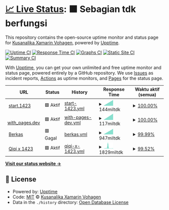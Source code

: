 # [📈 Live Status](https://kuxav.github.io/stats01): <!--live status--> **🟧 Sebagian tdk berfungsi**

This repository contains the open-source uptime monitor and status page for [Kusanalika Xamarin Vohagen](kuxav.1423.my.id), powered by [Upptime](https://github.com/upptime/upptime).

[![Uptime CI](https://github.com/kuxav/stats01/workflows/Uptime%20CI/badge.svg)](https://github.com/kuxav/stats01/actions?query=workflow%3A%22Uptime+CI%22)
[![Response Time CI](https://github.com/kuxav/stats01/workflows/Response%20Time%20CI/badge.svg)](https://github.com/kuxav/stats01/actions?query=workflow%3A%22Response+Time+CI%22)
[![Graphs CI](https://github.com/kuxav/stats01/workflows/Graphs%20CI/badge.svg)](https://github.com/kuxav/stats01/actions?query=workflow%3A%22Graphs+CI%22)
[![Static Site CI](https://github.com/kuxav/stats01/workflows/Static%20Site%20CI/badge.svg)](https://github.com/kuxav/stats01/actions?query=workflow%3A%22Static+Site+CI%22)
[![Summary CI](https://github.com/kuxav/stats01/workflows/Summary%20CI/badge.svg)](https://github.com/kuxav/stats01/actions?query=workflow%3A%22Summary+CI%22)

With [Upptime](https://upptime.js.org), you can get your own unlimited and free uptime monitor and status page, powered entirely by a GitHub repository. We use [Issues](https://github.com/kuxav/stats01/issues) as incident reports, [Actions](https://github.com/kuxav/stats01/actions) as uptime monitors, and [Pages](https://kuxav.github.io/stats01) for the status page.

<!--start: status pages-->
<!-- This summary is generated by Upptime (https://github.com/upptime/upptime) -->
<!-- Do not edit this manually, your changes will be overwritten -->
<!-- prettier-ignore -->
| URL | Status | History | Response Time | Waktu aktif (semua) |
| --- | ------ | ------- | ------------- | ------ |
| <img alt="" src="https://icons.duckduckgo.com/ip3/start.1423.my.id.ico" height="13"> [start.1423](https://start.1423.my.id) | 🟩 Aktif | [start-1423.yml](https://github.com/kuxav/stats01/commits/HEAD/history/start-1423.yml) | <details><summary><img alt="Grafik waktu balasan" src="./graphs/start-1423/response-time-week.png" height="20"> 144miltdk</summary><br><a href="https://1.1423.my.id/history/start-1423"><img alt="Response time 144" src="https://img.shields.io/endpoint?url=https%3A%2F%2Fraw.githubusercontent.com%2Fkuxav%2Fstats01%2FHEAD%2Fapi%2Fstart-1423%2Fresponse-time.json"></a><br><a href="https://1.1423.my.id/history/start-1423"><img alt="selama 24 jam 144" src="https://img.shields.io/endpoint?url=https%3A%2F%2Fraw.githubusercontent.com%2Fkuxav%2Fstats01%2FHEAD%2Fapi%2Fstart-1423%2Fresponse-time-day.json"></a><br><a href="https://1.1423.my.id/history/start-1423"><img alt="dalam sepekan 144" src="https://img.shields.io/endpoint?url=https%3A%2F%2Fraw.githubusercontent.com%2Fkuxav%2Fstats01%2FHEAD%2Fapi%2Fstart-1423%2Fresponse-time-week.json"></a><br><a href="https://1.1423.my.id/history/start-1423"><img alt="dalam sebulan 144" src="https://img.shields.io/endpoint?url=https%3A%2F%2Fraw.githubusercontent.com%2Fkuxav%2Fstats01%2FHEAD%2Fapi%2Fstart-1423%2Fresponse-time-month.json"></a><br><a href="https://1.1423.my.id/history/start-1423"><img alt="dalam tahunan 144" src="https://img.shields.io/endpoint?url=https%3A%2F%2Fraw.githubusercontent.com%2Fkuxav%2Fstats01%2FHEAD%2Fapi%2Fstart-1423%2Fresponse-time-year.json"></a></details> | <details><summary><a href="https://1.1423.my.id/history/start-1423">100.00%</a></summary><a href="https://1.1423.my.id/history/start-1423"><img alt="Waktu aktif (semua) 100.00%" src="https://img.shields.io/endpoint?url=https%3A%2F%2Fraw.githubusercontent.com%2Fkuxav%2Fstats01%2FHEAD%2Fapi%2Fstart-1423%2Fuptime.json"></a><br><a href="https://1.1423.my.id/history/start-1423"><img alt="dalam 24 jam 100.00%" src="https://img.shields.io/endpoint?url=https%3A%2F%2Fraw.githubusercontent.com%2Fkuxav%2Fstats01%2FHEAD%2Fapi%2Fstart-1423%2Fuptime-day.json"></a><br><a href="https://1.1423.my.id/history/start-1423"><img alt="dalam 1 pekan 100.00%" src="https://img.shields.io/endpoint?url=https%3A%2F%2Fraw.githubusercontent.com%2Fkuxav%2Fstats01%2FHEAD%2Fapi%2Fstart-1423%2Fuptime-week.json"></a><br><a href="https://1.1423.my.id/history/start-1423"><img alt="dalam 30 hari 100.00%" src="https://img.shields.io/endpoint?url=https%3A%2F%2Fraw.githubusercontent.com%2Fkuxav%2Fstats01%2FHEAD%2Fapi%2Fstart-1423%2Fuptime-month.json"></a><br><a href="https://1.1423.my.id/history/start-1423"><img alt="dalam setahun 100.00%" src="https://img.shields.io/endpoint?url=https%3A%2F%2Fraw.githubusercontent.com%2Fkuxav%2Fstats01%2FHEAD%2Fapi%2Fstart-1423%2Fuptime-year.json"></a></details>
| <img alt="" src="https://icons.duckduckgo.com/ip3/1423.pages.dev.ico" height="13"> [with_pages.dev](https://1423.pages.dev) | 🟩 Aktif | [with-pages-dev.yml](https://github.com/kuxav/stats01/commits/HEAD/history/with-pages-dev.yml) | <details><summary><img alt="Grafik waktu balasan" src="./graphs/with-pages-dev/response-time-week.png" height="20"> 117miltdk</summary><br><a href="https://1.1423.my.id/history/with-pages-dev"><img alt="Response time 117" src="https://img.shields.io/endpoint?url=https%3A%2F%2Fraw.githubusercontent.com%2Fkuxav%2Fstats01%2FHEAD%2Fapi%2Fwith-pages-dev%2Fresponse-time.json"></a><br><a href="https://1.1423.my.id/history/with-pages-dev"><img alt="selama 24 jam 117" src="https://img.shields.io/endpoint?url=https%3A%2F%2Fraw.githubusercontent.com%2Fkuxav%2Fstats01%2FHEAD%2Fapi%2Fwith-pages-dev%2Fresponse-time-day.json"></a><br><a href="https://1.1423.my.id/history/with-pages-dev"><img alt="dalam sepekan 117" src="https://img.shields.io/endpoint?url=https%3A%2F%2Fraw.githubusercontent.com%2Fkuxav%2Fstats01%2FHEAD%2Fapi%2Fwith-pages-dev%2Fresponse-time-week.json"></a><br><a href="https://1.1423.my.id/history/with-pages-dev"><img alt="dalam sebulan 117" src="https://img.shields.io/endpoint?url=https%3A%2F%2Fraw.githubusercontent.com%2Fkuxav%2Fstats01%2FHEAD%2Fapi%2Fwith-pages-dev%2Fresponse-time-month.json"></a><br><a href="https://1.1423.my.id/history/with-pages-dev"><img alt="dalam tahunan 117" src="https://img.shields.io/endpoint?url=https%3A%2F%2Fraw.githubusercontent.com%2Fkuxav%2Fstats01%2FHEAD%2Fapi%2Fwith-pages-dev%2Fresponse-time-year.json"></a></details> | <details><summary><a href="https://1.1423.my.id/history/with-pages-dev">100.00%</a></summary><a href="https://1.1423.my.id/history/with-pages-dev"><img alt="Waktu aktif (semua) 100.00%" src="https://img.shields.io/endpoint?url=https%3A%2F%2Fraw.githubusercontent.com%2Fkuxav%2Fstats01%2FHEAD%2Fapi%2Fwith-pages-dev%2Fuptime.json"></a><br><a href="https://1.1423.my.id/history/with-pages-dev"><img alt="dalam 24 jam 100.00%" src="https://img.shields.io/endpoint?url=https%3A%2F%2Fraw.githubusercontent.com%2Fkuxav%2Fstats01%2FHEAD%2Fapi%2Fwith-pages-dev%2Fuptime-day.json"></a><br><a href="https://1.1423.my.id/history/with-pages-dev"><img alt="dalam 1 pekan 100.00%" src="https://img.shields.io/endpoint?url=https%3A%2F%2Fraw.githubusercontent.com%2Fkuxav%2Fstats01%2FHEAD%2Fapi%2Fwith-pages-dev%2Fuptime-week.json"></a><br><a href="https://1.1423.my.id/history/with-pages-dev"><img alt="dalam 30 hari 100.00%" src="https://img.shields.io/endpoint?url=https%3A%2F%2Fraw.githubusercontent.com%2Fkuxav%2Fstats01%2FHEAD%2Fapi%2Fwith-pages-dev%2Fuptime-month.json"></a><br><a href="https://1.1423.my.id/history/with-pages-dev"><img alt="dalam setahun 100.00%" src="https://img.shields.io/endpoint?url=https%3A%2F%2Fraw.githubusercontent.com%2Fkuxav%2Fstats01%2FHEAD%2Fapi%2Fwith-pages-dev%2Fuptime-year.json"></a></details>
| <img alt="" src="https://icons.duckduckgo.com/ip3/berkas.1423.my.id.ico" height="13"> [Berkas](https://berkas.1423.my.id) | 🟥 Gagal | [berkas.yml](https://github.com/kuxav/stats01/commits/HEAD/history/berkas.yml) | <details><summary><img alt="Grafik waktu balasan" src="./graphs/berkas/response-time-week.png" height="20"> 947miltdk</summary><br><a href="https://1.1423.my.id/history/berkas"><img alt="Response time 947" src="https://img.shields.io/endpoint?url=https%3A%2F%2Fraw.githubusercontent.com%2Fkuxav%2Fstats01%2FHEAD%2Fapi%2Fberkas%2Fresponse-time.json"></a><br><a href="https://1.1423.my.id/history/berkas"><img alt="selama 24 jam 947" src="https://img.shields.io/endpoint?url=https%3A%2F%2Fraw.githubusercontent.com%2Fkuxav%2Fstats01%2FHEAD%2Fapi%2Fberkas%2Fresponse-time-day.json"></a><br><a href="https://1.1423.my.id/history/berkas"><img alt="dalam sepekan 947" src="https://img.shields.io/endpoint?url=https%3A%2F%2Fraw.githubusercontent.com%2Fkuxav%2Fstats01%2FHEAD%2Fapi%2Fberkas%2Fresponse-time-week.json"></a><br><a href="https://1.1423.my.id/history/berkas"><img alt="dalam sebulan 947" src="https://img.shields.io/endpoint?url=https%3A%2F%2Fraw.githubusercontent.com%2Fkuxav%2Fstats01%2FHEAD%2Fapi%2Fberkas%2Fresponse-time-month.json"></a><br><a href="https://1.1423.my.id/history/berkas"><img alt="dalam tahunan 947" src="https://img.shields.io/endpoint?url=https%3A%2F%2Fraw.githubusercontent.com%2Fkuxav%2Fstats01%2FHEAD%2Fapi%2Fberkas%2Fresponse-time-year.json"></a></details> | <details><summary><a href="https://1.1423.my.id/history/berkas">99.99%</a></summary><a href="https://1.1423.my.id/history/berkas"><img alt="Waktu aktif (semua) 99.99%" src="https://img.shields.io/endpoint?url=https%3A%2F%2Fraw.githubusercontent.com%2Fkuxav%2Fstats01%2FHEAD%2Fapi%2Fberkas%2Fuptime.json"></a><br><a href="https://1.1423.my.id/history/berkas"><img alt="dalam 24 jam 99.99%" src="https://img.shields.io/endpoint?url=https%3A%2F%2Fraw.githubusercontent.com%2Fkuxav%2Fstats01%2FHEAD%2Fapi%2Fberkas%2Fuptime-day.json"></a><br><a href="https://1.1423.my.id/history/berkas"><img alt="dalam 1 pekan 99.99%" src="https://img.shields.io/endpoint?url=https%3A%2F%2Fraw.githubusercontent.com%2Fkuxav%2Fstats01%2FHEAD%2Fapi%2Fberkas%2Fuptime-week.json"></a><br><a href="https://1.1423.my.id/history/berkas"><img alt="dalam 30 hari 99.99%" src="https://img.shields.io/endpoint?url=https%3A%2F%2Fraw.githubusercontent.com%2Fkuxav%2Fstats01%2FHEAD%2Fapi%2Fberkas%2Fuptime-month.json"></a><br><a href="https://1.1423.my.id/history/berkas"><img alt="dalam setahun 99.99%" src="https://img.shields.io/endpoint?url=https%3A%2F%2Fraw.githubusercontent.com%2Fkuxav%2Fstats01%2FHEAD%2Fapi%2Fberkas%2Fuptime-year.json"></a></details>
| <img alt="" src="https://icons.duckduckgo.com/ip3/77.1423.my.id.ico" height="13"> [Qiqi x 1423](https://77.1423.my.id) | 🟩 Aktif | [qiqi-x-1423.yml](https://github.com/kuxav/stats01/commits/HEAD/history/qiqi-x-1423.yml) | <details><summary><img alt="Grafik waktu balasan" src="./graphs/qiqi-x-1423/response-time-week.png" height="20"> 1829miltdk</summary><br><a href="https://1.1423.my.id/history/qiqi-x-1423"><img alt="Response time 1178" src="https://img.shields.io/endpoint?url=https%3A%2F%2Fraw.githubusercontent.com%2Fkuxav%2Fstats01%2FHEAD%2Fapi%2Fqiqi-x-1423%2Fresponse-time.json"></a><br><a href="https://1.1423.my.id/history/qiqi-x-1423"><img alt="selama 24 jam 397" src="https://img.shields.io/endpoint?url=https%3A%2F%2Fraw.githubusercontent.com%2Fkuxav%2Fstats01%2FHEAD%2Fapi%2Fqiqi-x-1423%2Fresponse-time-day.json"></a><br><a href="https://1.1423.my.id/history/qiqi-x-1423"><img alt="dalam sepekan 1829" src="https://img.shields.io/endpoint?url=https%3A%2F%2Fraw.githubusercontent.com%2Fkuxav%2Fstats01%2FHEAD%2Fapi%2Fqiqi-x-1423%2Fresponse-time-week.json"></a><br><a href="https://1.1423.my.id/history/qiqi-x-1423"><img alt="dalam sebulan 1178" src="https://img.shields.io/endpoint?url=https%3A%2F%2Fraw.githubusercontent.com%2Fkuxav%2Fstats01%2FHEAD%2Fapi%2Fqiqi-x-1423%2Fresponse-time-month.json"></a><br><a href="https://1.1423.my.id/history/qiqi-x-1423"><img alt="dalam tahunan 1178" src="https://img.shields.io/endpoint?url=https%3A%2F%2Fraw.githubusercontent.com%2Fkuxav%2Fstats01%2FHEAD%2Fapi%2Fqiqi-x-1423%2Fresponse-time-year.json"></a></details> | <details><summary><a href="https://1.1423.my.id/history/qiqi-x-1423">99.52%</a></summary><a href="https://1.1423.my.id/history/qiqi-x-1423"><img alt="Waktu aktif (semua) 99.72%" src="https://img.shields.io/endpoint?url=https%3A%2F%2Fraw.githubusercontent.com%2Fkuxav%2Fstats01%2FHEAD%2Fapi%2Fqiqi-x-1423%2Fuptime.json"></a><br><a href="https://1.1423.my.id/history/qiqi-x-1423"><img alt="dalam 24 jam 100.00%" src="https://img.shields.io/endpoint?url=https%3A%2F%2Fraw.githubusercontent.com%2Fkuxav%2Fstats01%2FHEAD%2Fapi%2Fqiqi-x-1423%2Fuptime-day.json"></a><br><a href="https://1.1423.my.id/history/qiqi-x-1423"><img alt="dalam 1 pekan 99.52%" src="https://img.shields.io/endpoint?url=https%3A%2F%2Fraw.githubusercontent.com%2Fkuxav%2Fstats01%2FHEAD%2Fapi%2Fqiqi-x-1423%2Fuptime-week.json"></a><br><a href="https://1.1423.my.id/history/qiqi-x-1423"><img alt="dalam 30 hari 99.72%" src="https://img.shields.io/endpoint?url=https%3A%2F%2Fraw.githubusercontent.com%2Fkuxav%2Fstats01%2FHEAD%2Fapi%2Fqiqi-x-1423%2Fuptime-month.json"></a><br><a href="https://1.1423.my.id/history/qiqi-x-1423"><img alt="dalam setahun 99.72%" src="https://img.shields.io/endpoint?url=https%3A%2F%2Fraw.githubusercontent.com%2Fkuxav%2Fstats01%2FHEAD%2Fapi%2Fqiqi-x-1423%2Fuptime-year.json"></a></details>

<!--end: status pages-->

[**Visit our status website →**](https://kuxav.github.io/stats01)

## 📄 License

- Powered by: [Upptime](https://github.com/upptime/upptime)
- Code: [MIT](./LICENSE) © [Kusanalika Xamarin Vohagen](kuxav.1423.my.id)
- Data in the `./history` directory: [Open Database License](https://opendatacommons.org/licenses/odbl/1-0/)

